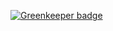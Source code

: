 
[![Greenkeeper badge](https://badges.greenkeeper.io/insanity54/vanman-andy.svg)](https://greenkeeper.io/)
